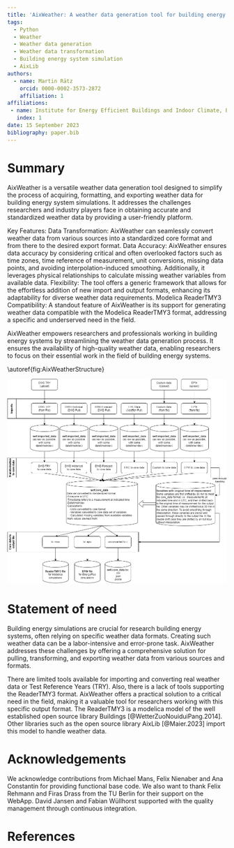 ```yaml
---
title: 'AixWeather: A weather data generation tool for building energy system simulations. Pull, Transform, Export.'
tags:
  - Python
  - Weather
  - Weather data generation
  - Weather data transformation
  - Building energy system simulation
  - AixLib
authors:
  - name: Martin Rätz
    orcid: 0000-0002-3573-2872
    affiliation: 1
affiliations:
 - name: Institute for Energy Efficient Buildings and Indoor Climate, E.ON Energy Research Center, RWTH Aachen University, Germany
   index: 1
date: 15 September 2023
bibliography: paper.bib
---
```



# Summary

AixWeather is a versatile weather data generation tool designed to simplify the process of acquiring, 
formatting, and exporting weather data for building energy system simulations. 
It addresses the challenges researchers and industry players face in obtaining accurate and standardized weather 
data by providing a user-friendly platform.

Key Features:
Data Transformation: AixWeather can seamlessly convert weather data from various sources into a 
standardized core format and from there to the desired export format.
Data Accuracy: AixWeather ensures data accuracy by considering critical and often overlooked factors such as time zones, 
time reference of measurement, 
unit conversions, missing data points, and avoiding interpolation-induced smoothing. Additionally, 
it leverages physical relationships to calculate missing weather variables from available data.
Flexibility: The tool offers a generic framework that allows for the effortless addition of 
new import and output formats, enhancing its adaptability for diverse weather data requirements.
Modelica ReaderTMY3 Compatibility: A standout feature of AixWeather is its support for generating weather data 
compatible with the Modelica ReaderTMY3 format, addressing a specific and underserved need in the field.

AixWeather empowers researchers and professionals working in building energy systems by streamlining 
the weather data generation process. It ensures the availability of high-quality weather data, enabling researchers 
to focus on their essential work in the field of building energy systems.

\autoref{fig:AixWeatherStructure}

![Structure of AixWeather.\label{fig:AixWeatherStructure}](Overview_WeatherTool.drawio.png)


# Statement of need

Building energy simulations are crucial for research building energy systems, 
often relying on specific weather data formats. Creating such weather data can be a 
labor-intensive and error-prone task. AixWeather addresses these challenges by offering 
a comprehensive solution for pulling, transforming, and exporting weather data from various sources and formats.

There are limited tools available for importing and converting real weather data or Test Reference Years (TRY). 
Also, there is a lack of tools supporting the ReaderTMY3 format.
AixWeather offers a practical solution to a critical need in the field, making it a 
valuable tool for researchers working with this specific output format.
The ReaderTMY3 is a modelica model of the well established open source library Buildings
[@WetterZuoNouiduiPang.2014].
Other libraries such as the open source library AixLib [@Maier.2023] import this model
to handle weather data.

# Acknowledgements

We acknowledge contributions from Michael Mans, Felix Nienaber and Ana Constantin for providing functional base code.
We also want to thank Felix Rehmann and Firas Drass from the TU Berlin for their support on the WebApp.
David Jansen and Fabian Wüllhorst supported with the quality management through continuous integration.

# References